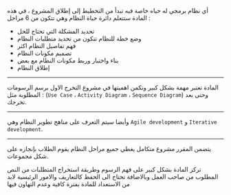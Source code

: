 أي نظام برمجي له حياه خاصة فيه تبدأ من التخطيط إلى إطلاق المشروع ، في هذه المادة ستتعلم دائرة حياة النظام وهي تتكون من 6
مراحل :

* تحديد المشكلة التي تحتاج للحل
* وضع خطة للنظام تتكون من تحديد متطلبات النظام
* فهم تفاصيل النظام اكثر
* تصميم مكونات النظام
* بناء واختبار وربط مكونات النظام مع بعض
* إطلاق النظام

---
المادة تعتبر مهمة بشكل كبير وتكمن اهميتها في مشروع التخرج الاول برسم الرسومات المطلوبة مثل : (`Use Case`
، `Activity Diagram` ، `Sequence Diagram`) وحتى بعد تخرجك.

---
وأيضا سيتم التعرف على مناهج تطوير النظام وهي `Agile development` و `Iterative development`.

---
يتضمن المقرر مشروع متكامل يغطي جميع مراحل النظام يقوم الطلاب بإنجازه على شكل مجموعات.

تركز المادة بشكل كبير على فهم الرسوم وطريقة استخراج المتطلبات من النص المطلوب من صاحب العمل وبالاضافة تحتاج الى الحفظ
كالتعاريف والامور الرئيسية لابد من الاستعداد للمادة بفترة كافية وعدم التهاون فيها
